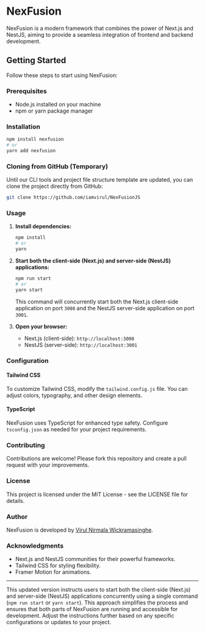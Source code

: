 # NexFusion

NexFusion is a modern framework that combines the power of Next.js and NestJS, aiming to provide a seamless integration of frontend and backend development.

## Getting Started

Follow these steps to start using NexFusion:

### Prerequisites

- Node.js installed on your machine
- npm or yarn package manager

### Installation

```bash
npm install nexfusion
# or
yarn add nexfusion
```

### Cloning from GitHub (Temporary)

Until our CLI tools and project file structure template are updated, you can clone the project directly from GitHub:

```bash
git clone https://github.com/iamvirul/NexFusionJS
```

### Usage

1. **Install dependencies:**

   ```bash
   npm install
   # or
   yarn
   ```

2. **Start both the client-side (Next.js) and server-side (NestJS) applications:**

   ```bash
   npm run start
   # or
   yarn start
   ```

   This command will concurrently start both the Next.js client-side application on port `3000` and the NestJS server-side application on port `3001`.

3. **Open your browser:**

   - Next.js (client-side): `http://localhost:3000`
   - NestJS (server-side): `http://localhost:3001`

### Configuration

#### Tailwind CSS

To customize Tailwind CSS, modify the `tailwind.config.js` file. You can adjust colors, typography, and other design elements.

#### TypeScript

NexFusion uses TypeScript for enhanced type safety. Configure `tsconfig.json` as needed for your project requirements.

### Contributing

Contributions are welcome! Please fork this repository and create a pull request with your improvements.

### License

This project is licensed under the MIT License - see the LICENSE file for details.

### Author

NexFusion is developed by [Virul Nirmala Wickramasinghe](https://virul.me).

### Acknowledgments

- Next.js and NestJS communities for their powerful frameworks.
- Tailwind CSS for styling flexibility.
- Framer Motion for animations.

---

This updated version instructs users to start both the client-side (Next.js) and server-side (NestJS) applications concurrently using a single command (`npm run start` or `yarn start`). This approach simplifies the process and ensures that both parts of NexFusion are running and accessible for development. Adjust the instructions further based on any specific configurations or updates to your project.
